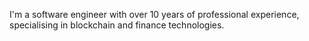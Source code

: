 I'm a software engineer with over 10 years of professional experience, specialising in blockchain and finance technologies.
